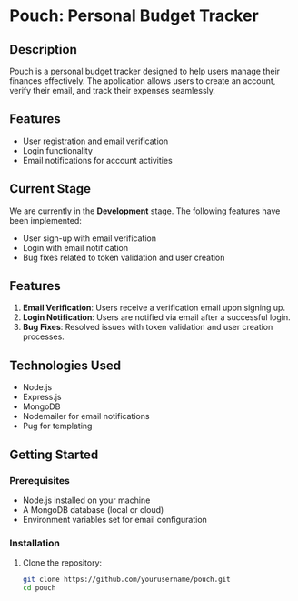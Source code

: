 # Pouch: Personal Budget Tracker

## Description

Pouch is a personal budget tracker designed to help users manage their finances effectively. The application allows users to create an account, verify their email, and track their expenses seamlessly.

## Features

- User registration and email verification
- Login functionality
- Email notifications for account activities

## Current Stage

We are currently in the **Development** stage. The following features have been implemented:

- User sign-up with email verification
- Login with email notification
- Bug fixes related to token validation and user creation

## Features

1. **Email Verification**: Users receive a verification email upon signing up.
2. **Login Notification**: Users are notified via email after a successful login.
3. **Bug Fixes**: Resolved issues with token validation and user creation processes.

## Technologies Used

- Node.js
- Express.js
- MongoDB
- Nodemailer for email notifications
- Pug for templating

## Getting Started

### Prerequisites

- Node.js installed on your machine
- A MongoDB database (local or cloud)
- Environment variables set for email configuration

### Installation

1. Clone the repository:
   ```bash
   git clone https://github.com/yourusername/pouch.git
   cd pouch
   ```
